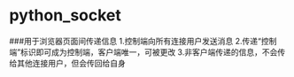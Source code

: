 # python_socket

###用于浏览器页面间传递信息
1.控制端向所有连接用户发送消息
2.传递“控制端”标识即可成为控制端，客户端唯一，可被更改
3.非客户端传递的信息，不会传给其他连接用户，但会传回给自身